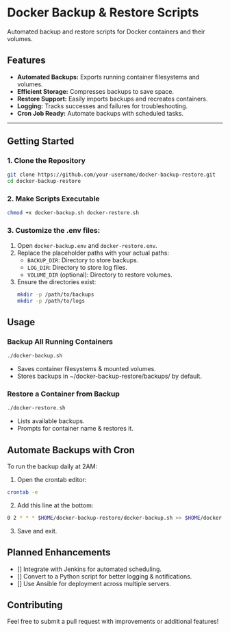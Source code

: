 # Docker Backup & Restore Scripts

Automated backup and restore scripts for Docker containers and their volumes.

## Features  
- **Automated Backups:** Exports running container filesystems and volumes.  
- **Efficient Storage:** Compresses backups to save space.  
- **Restore Support:** Easily imports backups and recreates containers.  
- **Logging:** Tracks successes and failures for troubleshooting.  
- **Cron Job Ready:** Automate backups with scheduled tasks.  

---

## Getting Started  

### 1. Clone the Repository  
```bash
git clone https://github.com/your-username/docker-backup-restore.git
cd docker-backup-restore
```

### 2. Make Scripts Executable
```bash
chmod +x docker-backup.sh docker-restore.sh
```

### 3. Customize the .env files: 
1. Open `docker-backup.env` and `docker-restore.env`.
2. Replace the placeholder paths with your actual paths:
   - `BACKUP_DIR`: Directory to store backups.
   - `LOG_DIR`: Directory to store log files.
   - `VOLUME_DIR` (optional): Directory to restore volumes.
3. Ensure the directories exist:
   ```bash
   mkdir -p /path/to/backups
   mkdir -p /path/to/logs

## Usage
### Backup All Running Containers
```bash
./docker-backup.sh
```
- Saves container filesystems & mounted volumes.
- Stores backups in ~/docker-backup-restore/backups/ by default.

### Restore a Container from Backup
```bash
./docker-restore.sh
```
- Lists available backups. 
- Prompts for container name & restores it.

## Automate Backups with Cron
To run the backup daily at 2AM:
1. Open the crontab editor:
```bash
crontab -e
```
2. Add this line at the bottom:
```bash
0 2 * * * $HOME/docker-backup-restore/docker-backup.sh >> $HOME/docker-backup-restore/cron.log 2>&1
```
3. Save and exit.

## Planned Enhancements
- [] Integrate with Jenkins for automated scheduling.
- [] Convert to a Python script for better logging & notifications. 
- [] Use Ansible for deployment across multiple servers. 

## Contributing
Feel free to submit a pull request with improvements or additional features!
